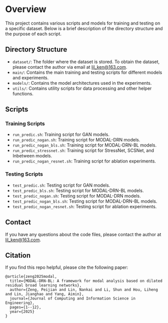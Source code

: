 # Overview

This project contains various scripts and models for training and testing on a specific dataset. Below is a brief description of the directory structure and the purpose of each script.

## Directory Structure

- `dataset/`: The folder where the dataset is stored. To obtain the dataset, please contact the author via email at [lil_ken@163.com](mailto:lil_ken@163.com).
- `main/`: Contains the main training and testing scripts for different models and experiments.
- `models/`: Contains the model architectures used in the experiments.
- `utils/`: Contains utility scripts for data processing and other helper functions.

## Scripts

### Training Scripts

- `run_predic.sh`: Training script for GAN models.
- `run_predic_nogan.sh`: Training script for MODAL-DRN models.
- `run_predic_nogan_bls.sh`: Training script for MODAL-DRN-BL models.
- `run_predic_stressnet.sh`: Training script for StressNet, SCSNet, and Inbetween models.
- `run_predic_nogan_resnet.sh`: Training script for ablation experiments.

### Testing Scripts

- `test_predic.sh`: Testing script for GAN models.
- `test_predic_bls.sh`: Testing script for MODAL-DRN-BL models.
- `test_predic_nogan.sh`: Testing script for MODAL-DRN models.
- `test_predic_nogan_bls.sh`: Testing script for MODAL-DRN-BL models.
- `test_predic_nogan_resnet.sh`: Testing script for ablation experiments.

## Contact

If you have any questions about the code files, please contact the author at [lil_ken@163.com](mailto:lil_ken@163.com).

## Citation
lf you find this repo helpful, please cite the following paper:
```
@article{zeng2025modal,
  title={MODAL-DRN-BL: A framework for modal analysis based on dilated residual broad learning networks},
  author={Zeng, Peijian and Lin, Nankai and Li, Shun and Hou, Liheng and Lin, Jianghao and Yang, Aimin},
  journal={Journal of Computing and Information Science in Engineering},
  pages={1--12},
  year={2025}
}

